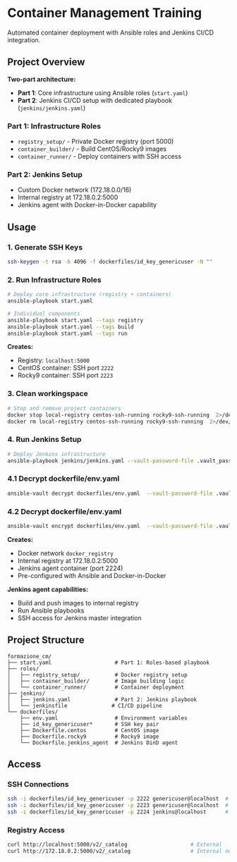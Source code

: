 # Container Management Training

Automated container deployment with Ansible roles and Jenkins CI/CD integration.

## Project Overview

**Two-part architecture:**
- **Part 1**: Core infrastructure using Ansible roles (`start.yaml`)
- **Part 2**: Jenkins CI/CD setup with dedicated playbook (`jenkins/jenkins.yaml`)

### Part 1: Infrastructure Roles
- `registry_setup/` - Private Docker registry (port 5000)
- `container_builder/` - Build CentOS/Rocky9 images
- `container_runner/` - Deploy containers with SSH access

### Part 2: Jenkins Setup
- Custom Docker network (172.18.0.0/16)
- Internal registry at 172.18.0.2:5000
- Jenkins agent with Docker-in-Docker capability

## Usage

### 1. Generate SSH Keys
```bash
ssh-keygen -t rsa -b 4096 -f dockerfiles/id_key_genericuser -N ""
```

### 2. Run Infrastructure Roles
```bash
# Deploy core infrastructure (registry + containers)
ansible-playbook start.yaml

# Individual components
ansible-playbook start.yaml --tags registry
ansible-playbook start.yaml --tags build
ansible-playbook start.yaml --tags run
```

**Creates:**
- Registry: `localhost:5000`
- CentOS container: SSH port `2222`
- Rocky9 container: SSH port `2223`

### 3. Clean workingspace
```bash
# Stop and remove project containers
docker stop local-registry centos-ssh-running rocky9-ssh-running  2>/dev/null
docker rm local-registry centos-ssh-running rocky9-ssh-running  2>/dev/null

```

### 4. Run Jenkins Setup
```bash
# Deploy Jenkins infrastructure
ansible-playbook jenkins/jenkins.yaml --vault-password-file .vault_pass
```

### 4.1 Decrypt dockerfile/env.yaml
```bash
ansible-vault decrypt dockerfiles/env.yaml  --vault-password-file .vault_pass
```
### 4.2 Decrypt dockerfile/env.yaml
```bash
ansible-vault encrypt dockerfiles/env.yaml  --vault-password-file .vault_pass
```

**Creates:**
- Docker network `docker_registry`
- Internal registry at 172.18.0.2:5000
- Jenkins agent container (port 2224)
- Pre-configured with Ansible and Docker-in-Docker

**Jenkins agent capabilities:**
- Build and push images to internal registry
- Run Ansible playbooks
- SSH access for Jenkins master integration

## Project Structure

```
formazione_cm/
├── start.yaml                    # Part 1: Roles-based playbook
├── roles/
│   ├── registry_setup/           # Docker registry setup
│   ├── container_builder/        # Image building logic
│   └── container_runner/         # Container deployment
├── jenkins/
│   ├── jenkins.yaml              # Part 2: Jenkins playbook
│   └── jenkinsfile              # CI/CD pipeline
└── dockerfiles/
    ├── env.yaml                  # Environment variables
    ├── id_key_genericuser*       # SSH key pair
    ├── Dockerfile.centos         # CentOS image
    ├── Dockerfile.rocky9         # Rocky9 image
    └── Dockerfile.jenkins_agent  # Jenkins DinD agent
```

## Access

### SSH Connections
```bash
ssh -i dockerfiles/id_key_genericuser -p 2222 genericuser@localhost  # CentOS  # localhost is ipv6 in MacOs , try 127.0.0.1
ssh -i dockerfiles/id_key_genericuser -p 2223 genericuser@localhost  # Rocky9
ssh -i dockerfiles/id_key_genericuser -p 2224 jenkins@localhost      # Jenkins
```

### Registry Access
```bash
curl http://localhost:5000/v2/_catalog                    # External
curl http://172.18.0.2:5000/v2/_catalog                   # Internal network
```